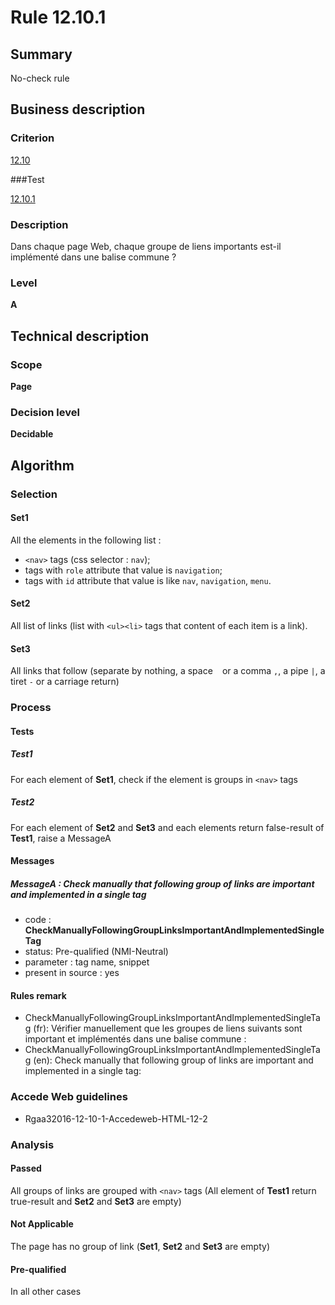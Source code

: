 # Rule 12.10.1

## Summary

No-check rule

## Business description

### Criterion

[12.10](http://references.modernisation.gouv.fr/referentiel-technique-0#crit-12-10)

###Test

[12.10.1](http://references.modernisation.gouv.fr/referentiel-technique-0#test-12-10-1)

### Description

Dans chaque page Web, chaque groupe de liens importants est-il impl&eacute;ment&eacute; dans une balise commune ?

### Level

**A**

## Technical description

### Scope

**Page**

### Decision level

**Decidable**

## Algorithm

### Selection

#### Set1

All the elements in the following list :
 *  `<nav>` tags (css selector : `nav`);
 *  tags with `role` attribute that value is `navigation`;
 *  tags with `id` attribute that value is like `nav`, `navigation`, `menu`.

#### Set2

All list of links (list with `<ul><li>` tags that content of each item is a link).

#### Set3

All links that follow (separate by nothing, a space ` ` or a comma `,`, a pipe ` | `, a tiret `-` or a carriage return)

### Process

#### Tests

##### Test1

For each element of **Set1**, check if the element is groups in `<nav>` tags

##### Test2

For each element of **Set2** and **Set3** and each elements return false-result of **Test1**, raise a MessageA

#### Messages

##### MessageA : Check manually that following group of links are important and implemented in a single tag

-    code : **CheckManuallyFollowingGroupLinksImportantAndImplementedSingleTag** 
-    status: Pre-qualified (NMI-Neutral)
-    parameter : tag name, snippet
-    present in source : yes

#### Rules remark

 * CheckManuallyFollowingGroupLinksImportantAndImplementedSingleTag (fr): V&eacute;rifier manuellement que les groupes de liens suivants sont important et impl&eacute;ment&eacute;s dans une balise commune :
 * CheckManuallyFollowingGroupLinksImportantAndImplementedSingleTag (en): Check manually that following group of links are important and implemented in a single tag:

### Accede Web guidelines

 * Rgaa32016-12-10-1-Accedeweb-HTML-12-2

### Analysis

#### Passed

All groups of links are grouped with `<nav>` tags (All element of **Test1** return true-result and **Set2** and **Set3** are empty)

#### Not Applicable

The page has no group of link (**Set1**, **Set2** and **Set3** are empty)

#### Pre-qualified

In all other cases






